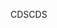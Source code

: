 <span data-ttu-id="b309e-101">CDS</span><span class="sxs-lookup"><span data-stu-id="b309e-101">CDS</span></span>